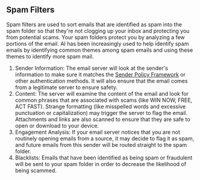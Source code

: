 ## Spam Filters 
Spam filters are used to sort emails that are identified as spam into the spam folder so that they're not clogging up your inbox and protecting you from potential scams. Your spam folders protect you by analyzing a few portions of the email. AI has been increasingly used to help identify spam emails by identifying common themes among spam emails and using these themes to identify more spam mail. 
1. Sender Information: The email server will look at the sender's information to make sure it matches the [Sender Policy Framework](Authentication.md) or other authentication methods. It will also ensure that the email comes from a legitimate server to ensure safety.
2. Content: The server will examine the content of the email and look for common phrases that are associated with scams (like WIN NOW, FREE, ACT FAST). Strange formatting (like misspelled words and excessive punctuation or capitalization) may trigger the server to flag the email. Attachments and links are also scanned to ensure that they are safe to open or download to your device.
3. Engagement Analysis: If your email server notices that you are not routinely opening emails from a source, it may decide to flag it as spam, and future emails from this sender will be routed straight to the spam folder.
4. Blacklists: Emails that have been identified as being spam or fraudulent will be sent to your spam folder in order to decrease the likelihood of being scammed.




